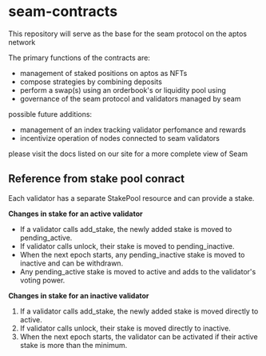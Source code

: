 # seam-contracts

This repository will serve as the base for the seam protocol on the aptos network

The primary functions of the contracts are:

- management of staked positions on aptos as NFTs
- compose strategies by combining deposits
- perform a swap(s) using an orderbook's or liquidity pool using
- governance of the seam protocol and validators managed by seam

possible future additions:

- management of an index tracking validator perfomance and rewards
- incentivize operation of nodes connected to seam validators

please visit the docs listed on our site for a more complete view of Seam

## Reference from stake pool conract

Each validator has a separate StakePool resource and can provide a stake.

**Changes in stake for an active validator**

- If a validator calls add_stake, the newly added stake is moved to pending_active.
- If validator calls unlock, their stake is moved to pending_inactive.
- When the next epoch starts, any pending_inactive stake is moved to inactive and can be withdrawn.
- Any pending_active stake is moved to active and adds to the validator's voting power.

**Changes in stake for an inactive validator**

1. If a validator calls add_stake, the newly added stake is moved directly to active.
2. If validator calls unlock, their stake is moved directly to inactive.
3. When the next epoch starts, the validator can be activated if their active stake is more than the minimum.
